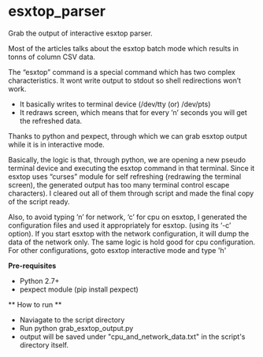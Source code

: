# esxtop_parser
Grab the output of interactive esxtop parser.

Most of the articles talks about the esxtop batch mode which results in tonns of column CSV data.

The “esxtop” command is a special command which has two complex characteristics. 
It wont write output to stdout so  shell redirections won’t work. 
* It basically writes to terminal device (/dev/tty (or) /dev/pts)
* It redraws screen, which means that for every ’n’ seconds you will get the refreshed data. 

Thanks to python and pexpect, through which we can grab esxtop output while it is in interactive mode.

Basically, the logic is that, through python, we are opening a new pseudo terminal device and executing the esxtop command in that terminal.
Since it esxtop uses “curses” module for self refreshing (redrawing the terminal screen), the generated output has too many terminal control escape characters).
I cleared out all of them through script and made the final copy of the script ready. 

Also, to avoid typing ’n’ for network, ‘c’ for cpu on esxtop, I generated the configuration files and used it appropriately for esxtop. (using its ‘-c’ option).
If you start esxtop with the network configuration, it will dump the data of the network only. The same logic is hold good for cpu configuration. For other configurations, goto esxtop interactive mode and type 'h'

**Pre-requisites**
* Python 2.7+
* pexpect module (pip install pexpect)

** How to run **
* Naviagate to the script directory
* Run python grab_esxtop_output.py
* output will be saved under "cpu_and_network_data.txt" in the script's directory itself.
